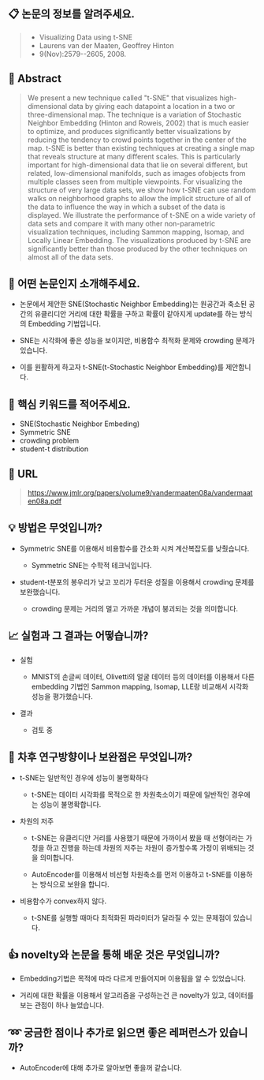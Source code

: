 ## 📋 논문의 정보를 알려주세요.

>- Visualizing Data using t-SNE 
>- Laurens van der Maaten, Geoffrey Hinton
>- 9(Nov):2579--2605, 2008.

## 📃 Abstract
>We present a new technique called "t-SNE" that visualizes high-dimensional data by giving each datapoint a location in a two or three-dimensional map. The technique is a variation of Stochastic Neighbor Embedding (Hinton and Roweis, 2002) that is much easier to optimize, and produces significantly better visualizations by reducing the tendency to crowd points together in the center of the map. t-SNE is better than existing techniques at creating a single map that reveals structure at many different scales. This is particularly important for high-dimensional data that lie on several different, but related, low-dimensional manifolds, such as images ofobjects from multiple classes seen from multiple viewpoints. For visualizing the structure of very large data sets, we show how t-SNE can use random walks on neighborhood graphs to allow the implicit structure of all of the data to influence the way in which a subset of the data is displayed. We illustrate the performance of t-SNE on a wide variety of data sets and compare it with many other non-parametric visualization techniques, including Sammon mapping, Isomap, and Locally Linear Embedding. The visualizations produced by t-SNE are significantly better than those produced by the other techniques on almost all of the data sets.

## 🔎 어떤 논문인지 소개해주세요.
- 논문에서 제안한 SNE(Stochastic Neighbor Embedding)는 원공간과 축소된 공간의 유클리디안 거리에 대한 확률을 구하고 확률이 같아지게 update를 하는 방식의 Embedding 기법입니다.  

- SNE는 시각화에 좋은 성능을 보이지만, 비용함수 최적화 문제와 crowding 문제가 있습니다. 

- 이를 원활하게 하고자 t-SNE(t-Stochastic Neighbor Embedding)를 제안합니다. 

## 🔑 핵심 키워드를 적어주세요.
- SNE(Stochastic Neighbor Embeding)
- Symmetric SNE
- crowding problem
- student-t distribution

## 📎 URL
>https://www.jmlr.org/papers/volume9/vandermaaten08a/vandermaaten08a.pdf

## 💡 방법은 무엇입니까?
- Symmetric SNE를 이용해서 비용함수를 간소화 시켜 계산복잡도를 낮췄습니다. 
   * Symmetric SNE는 수학적 테크닉입니다.

- student-t분포의 봉우리가 낮고 꼬리가 두터운 성질을 이용해서 crowding 문제를 보완했습니다. 
   * crowding 문제는 거리의 멀고 가까운 개념이 붕괴되는 것을 의미합니다. 
 
## 📈 실험과 그 결과는 어떻습니까?
- 실험

    * MNIST의 손글씨 데이터, Olivetti의 얼굴 데이터 등의 데이터를 이용해서 다른 embedding 기법인 Sammon mapping, Isomap, LLE랑 비교해서 시각화 성능을 평가했습니다. 

- 결과 

    * 검토 중

## 📂 차후 연구방향이나 보완점은 무엇입니까?
- t-SNE는 일반적인 경우에 성능이 불명확하다

    * t-SNE는 데이터 시각화를 목적으로 한 차원축소이기 때문에 일반적인 경우에는 성능이 불명확합니다.

- 차원의 저주

    * t-SNE는 유클리디안 거리를 사용했기 때문에 가까이서 봤을 때 선형이라는 가정을 하고 진행을 하는데 차원의 저주는 차원이 증가할수록 가정이 위배되는 것을 의미합니다. 
  
    * AutoEncoder를 이용해서 비선형 차원축소를 먼저 이용하고 t-SNE를 이용하는 방식으로 보완을 합니다.

- 비용함수가 convex하지 않다.

    * t-SNE를 실행할 때마다 최적화된 파라미터가 달라질 수 있는 문제점이 있습니다. 

## 👍 novelty와 논문을 통해 배운 것은 무엇입니까?
- Embedding기법은 목적에 따라 다르게 만들어지며 이용됨을 알 수 있었습니다. 

- 거리에 대한 확률을 이용해서 알고리즘을 구성하는건 큰 novelty가 있고, 데이터를 보는 관점이 하나 늘었습니다. 

## ➿ 궁금한 점이나 추가로 읽으면 좋은 레퍼런스가 있습니까?
- AutoEncoder에 대해 추가로 알아보면 좋을꺼 같습니다. 
